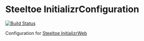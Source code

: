 # Steeltoe InitializrConfiguration

[![Build Status](https://dev.azure.com/SteeltoeOSS/Steeltoe/_apis/build/status/Initializr/SteeltoeOSS.InitializrConfig?branchName=staging)](https://dev.azure.com/SteeltoeOSS/Steeltoe/_build/latest?definitionId=36&branchName=staging)

Configuration for [Steeltoe InitializrWeb](https://github.com/SteeltoeOSS/InitializrWeb)
